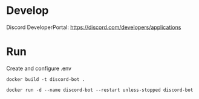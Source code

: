# Develop

Discord DeveloperPortal: https://discord.com/developers/applications

# Run

Create and configure .env

`docker build -t discord-bot .`

`docker run -d --name discord-bot --restart unless-stopped discord-bot`
